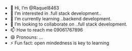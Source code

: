 - 👋 Hi, I’m @Raquel8463
- 👀 I’m interested in .full stack development..
- 🌱 I’m currently learning ..backend development.
- 💞️ I’m looking to collaborate on ..full stack development.
- 📫 How to reach me 09061767896
- 😄 Pronouns: ...
- ⚡ Fun fact: open mindedness is key to learning

<!---
Raquel8463/Raquel8463 is a ✨ special ✨ repository because its `README.md` (this file) appears on your GitHub profile.
You can click the Preview link to take a look at your changes.
--->
